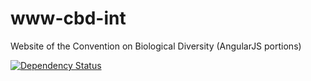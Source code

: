 # www-cbd-int
Website of the Convention on Biological Diversity (AngularJS portions)

[![Dependency Status](https://david-dm.org/scbd/www-cbd-int.svg)](https://david-dm.org/scbd/www-cbd-int)
